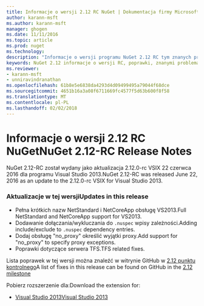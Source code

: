 ```yaml
---
title: Informacje o wersji 2.12 RC NuGet | Dokumentacja firmy Microsoft
author: karann-msft
ms.author: karann-msft
manager: ghogen
ms.date: 11/11/2016
ms.topic: article
ms.prod: nuget
ms.technology: 
description: "Informacje o wersji programu NuGet 2.12 RC tym znanych problemów, poprawki, dodatkowe funkcje i dcr."
keywords: NuGet 2.12 informacje o wersji RC, poprawki, znanymi problemami, nowe funkcje, dcr
ms.reviewer:
- karann-msft
- unniravindranathan
ms.openlocfilehash: 61b8e5e6838da4293d4d09499495a79044f68dce
ms.sourcegitcommit: 4651b16a3a08f6711669fc4577f5d63b600f8f58
ms.translationtype: MT
ms.contentlocale: pl-PL
ms.lasthandoff: 02/02/2018
---
```

# <a name="nuget-212-rc-release-notes"></a><span data-ttu-id="91543-104">Informacje o wersji 2.12 RC NuGet</span><span class="sxs-lookup"><span data-stu-id="91543-104">NuGet 2.12-RC Release Notes</span></span>

<span data-ttu-id="91543-105">NuGet 2.12-RC został wydany jako aktualizacja 2.12.0-rc VSIX 22 czerwca 2016 dla programu Visual Studio 2013.</span><span class="sxs-lookup"><span data-stu-id="91543-105">NuGet 2.12-RC was released June 22, 2016 as an update to the 2.12.0-rc VSIX for Visual Studio 2013.</span></span>

### <a name="updates-in-this-release"></a><span data-ttu-id="91543-106">Aktualizacje w tej wersji</span><span class="sxs-lookup"><span data-stu-id="91543-106">Updates in this release</span></span>

* <span data-ttu-id="91543-107">Pełna krótkich nazw NetStandard i NetCoreApp obsługę VS2013.</span><span class="sxs-lookup"><span data-stu-id="91543-107">Full NetStandard  and NetCoreApp support for VS2013.</span></span>
* <span data-ttu-id="91543-108">Dodawanie dołączania/wykluczania do `.nuspec` wpisy zależności.</span><span class="sxs-lookup"><span data-stu-id="91543-108">Adding include/exclude to `.nuspec` dependency entries.</span></span>
* <span data-ttu-id="91543-109">Dodaj obsługę "no_proxy" określić wyjątki proxy.</span><span class="sxs-lookup"><span data-stu-id="91543-109">Add support for "no_proxy" to specify proxy exceptions.</span></span>
* <span data-ttu-id="91543-110">Poprawki dotyczące serwera TFS.</span><span class="sxs-lookup"><span data-stu-id="91543-110">TFS related fixes.</span></span>

<span data-ttu-id="91543-111">Lista poprawek w tej wersji można znaleźć w witrynie GitHub w [2.12 punktu kontrolnego](https://github.com/NuGet/Home/issues?q=milestone%3A2.12+is%3Aclosed)</span><span class="sxs-lookup"><span data-stu-id="91543-111">A list of fixes in this release can be found on GitHub in the [2.12 milestone](https://github.com/NuGet/Home/issues?q=milestone%3A2.12+is%3Aclosed)</span></span>

<span data-ttu-id="91543-112">Pobierz rozszerzenie dla:</span><span class="sxs-lookup"><span data-stu-id="91543-112">Download the extension for:</span></span>

* [<span data-ttu-id="91543-113">Visual Studio 2013</span><span class="sxs-lookup"><span data-stu-id="91543-113">Visual Studio 2013</span></span>](https://dist.nuget.org/visualstudio-2013-vsix/v2.12.0-rc/NuGet.Tools.vsix)
